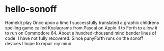 # hello-sonoff
Homekit play
Once apon a time I successfully translated a graphic childrens spelling game called Koalagrams from Pascal on Apple II to Forth to allow it to run on Commodore 64.  About a hundred-thousand mind bender lines of code. I have not fully recovered:  Since punyForth runs on the sonoff devices I hope to repair my mind.
